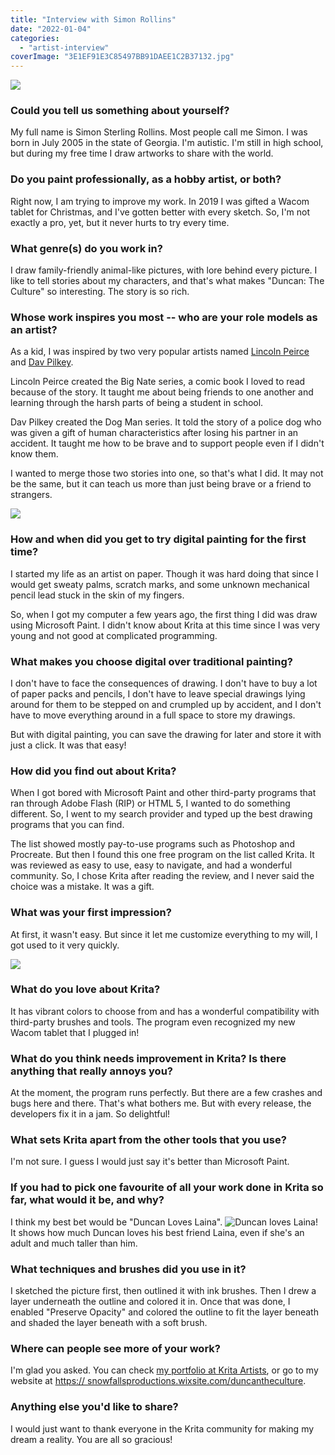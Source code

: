 ```yaml
---
title: "Interview with Simon Rollins"
date: "2022-01-04"
categories: 
  - "artist-interview"
coverImage: "3E1EF91E3C85497BB91DAEE1C2B37132.jpg"
---
```


![](images/5856C61244A24A0DA83E1300EB8D2FB3.jpg)

### Could you tell us something about yourself?

My full name is Simon Sterling Rollins. Most people call me Simon. I was born in July 2005 in the state of Georgia. I'm autistic. I'm still in high school, but during my free time I draw artworks to share with the world.

### Do you paint professionally, as a hobby artist, or both?

Right now, I am trying to improve my work. In 2019 I was gifted a Wacom tablet for Christmas, and I've gotten better with every sketch. So, I'm not exactly a pro, yet, but it never hurts to try every time.

### What genre(s) do you work in?

I draw family-friendly animal-like pictures, with lore behind every picture. I like to tell stories about my characters, and that's what makes "Duncan: The Culture" so interesting. The story is so rich.

### Whose work inspires you most -- who are your role models as an artist?

As a kid, I was inspired by two very popular artists named [Lincoln Peirce](https://lincolnpeirce.com/) and [Dav Pilkey](https://pilkey.com/).

Lincoln Peirce created the Big Nate series, a comic book I loved to read because of the story. It taught me about being friends to one another and learning through the harsh parts of being a student in school.

Dav Pilkey created the Dog Man series. It told the story of a police dog who was given a gift of human characteristics after losing his partner in an accident. It taught me how to be brave and to support people even if I didn't know them.

I wanted to merge those two stories into one, so that's what I did. It may not be the same, but it can teach us more than just being brave or a friend to strangers.

![](images/780D3BC8AE4244CA9B11CBBBEBDD41C6.jpg)

### How and when did you get to try digital painting for the first time?

I started my life as an artist on paper. Though it was hard doing that since I would get sweaty palms, scratch marks, and some unknown mechanical pencil lead stuck in the skin of my fingers.

So, when I got my computer a few years ago, the first thing I did was draw using Microsoft Paint. I didn't know about Krita at this time since I was very young and not good at complicated programming.

### What makes you choose digital over traditional painting?

I don't have to face the consequences of drawing. I don't have to buy a lot of paper packs and pencils, I don't have to leave special drawings lying around for them to be stepped on and crumpled up by accident, and I don't have to move everything around in a full space to store my drawings.

But with digital painting, you can save the drawing for later and store it with just a click. It was that easy!

### How did you find out about Krita?

When I got bored with Microsoft Paint and other third-party programs that ran through Adobe Flash (RIP) or HTML 5, I wanted to do something different. So, I went to my search provider and typed up the best drawing programs that you can find.

The list showed mostly pay-to-use programs such as Photoshop and Procreate. But then I found this one free program on the list called Krita. It was reviewed as easy to use, easy to navigate, and had a wonderful community. So, I chose Krita after reading the review, and I never said the choice was a mistake. It was a gift.

### What was your first impression?

At first, it wasn't easy. But since it let me customize everything to my will, I got used to it very quickly.

![](images/7EE68823D8B4416A8EFE1732B2D61EFC.jpg)

### What do you love about Krita?

It has vibrant colors to choose from and has a wonderful compatibility with third-party brushes and tools. The program even recognized my new Wacom tablet that I plugged in!

### What do you think needs improvement in Krita? Is there anything that really annoys you?

At the moment, the program runs perfectly. But there are a few crashes and bugs here and there. That's what bothers me. But with every release, the developers fix it in a jam. So delightful!

### What sets Krita apart from the other tools that you use?

I'm not sure. I guess I would just say it's better than Microsoft Paint.

### If you had to pick one favourite of all your work done in Krita so far, what would it be, and why?

I think my best bet would be "Duncan Loves Laina". ![Duncan loves Laina!](images/9058DEE56B83413BB264A5883B7C5671.jpg) It shows how much Duncan loves his best friend Laina, even if she's an adult and much taller than him.

### What techniques and brushes did you use in it?

I sketched the picture first, then outlined it with ink brushes. Then I drew a layer underneath the outline and colored it in. Once that was done, I enabled "Preserve Opacity" and colored the outline to fit the layer beneath and shaded the layer beneath with a soft brush.

### Where can people see more of your work?

I'm glad you asked. You can check [my portfolio at Krita Artists](https://krita-artists.org/u/simonbrother/activity/portfolio), or go to my website at [https:// snowfallsproductions.wixsite.com/duncantheculture](https://snowfallsproductions.wixsite.com/duncantheculture).

### Anything else you'd like to share?

I would just want to thank everyone in the Krita community for making my dream a reality. You are all so gracious!
